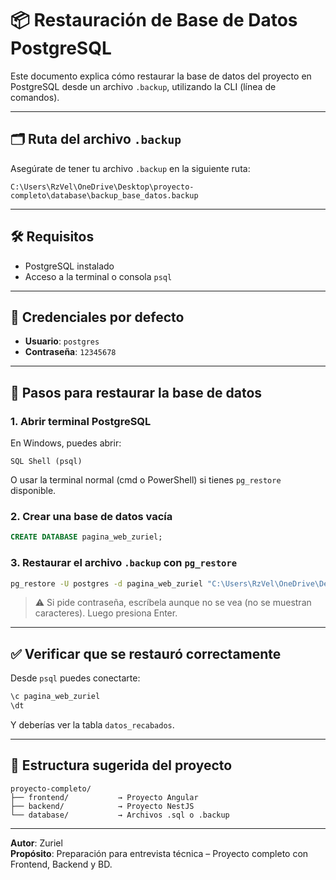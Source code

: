 
# 📦 Restauración de Base de Datos PostgreSQL

Este documento explica cómo restaurar la base de datos del proyecto en PostgreSQL desde un archivo `.backup`, utilizando la CLI (línea de comandos).

---

## 🗂️ Ruta del archivo `.backup`
Asegúrate de tener tu archivo `.backup` en la siguiente ruta:

```
C:\Users\RzVel\OneDrive\Desktop\proyecto-completo\database\backup_base_datos.backup
```

---

## 🛠️ Requisitos

- PostgreSQL instalado
- Acceso a la terminal o consola `psql`

---

## 🔐 Credenciales por defecto

- **Usuario**: `postgres`
- **Contraseña**: `12345678`

---

## 🚀 Pasos para restaurar la base de datos

### 1. Abrir terminal PostgreSQL

En Windows, puedes abrir:

```
SQL Shell (psql)
```

O usar la terminal normal (cmd o PowerShell) si tienes `pg_restore` disponible.

### 2. Crear una base de datos vacía

```sql
CREATE DATABASE pagina_web_zuriel;
```

### 3. Restaurar el archivo `.backup` con `pg_restore`

```bash
pg_restore -U postgres -d pagina_web_zuriel "C:\Users\RzVel\OneDrive\Desktop\proyecto-completo\database\backup_base_datos.backup"
```

> ⚠️ Si pide contraseña, escríbela aunque no se vea (no se muestran caracteres). Luego presiona Enter.

---

## ✅ Verificar que se restauró correctamente

Desde `psql` puedes conectarte:

```bash
\c pagina_web_zuriel
\dt
```

Y deberías ver la tabla `datos_recabados`.

---

## 📁 Estructura sugerida del proyecto

```
proyecto-completo/
├── frontend/           → Proyecto Angular
├── backend/            → Proyecto NestJS
└── database/           → Archivos .sql o .backup
```

---

**Autor**: Zuriel  
**Propósito**: Preparación para entrevista técnica – Proyecto completo con Frontend, Backend y BD.
